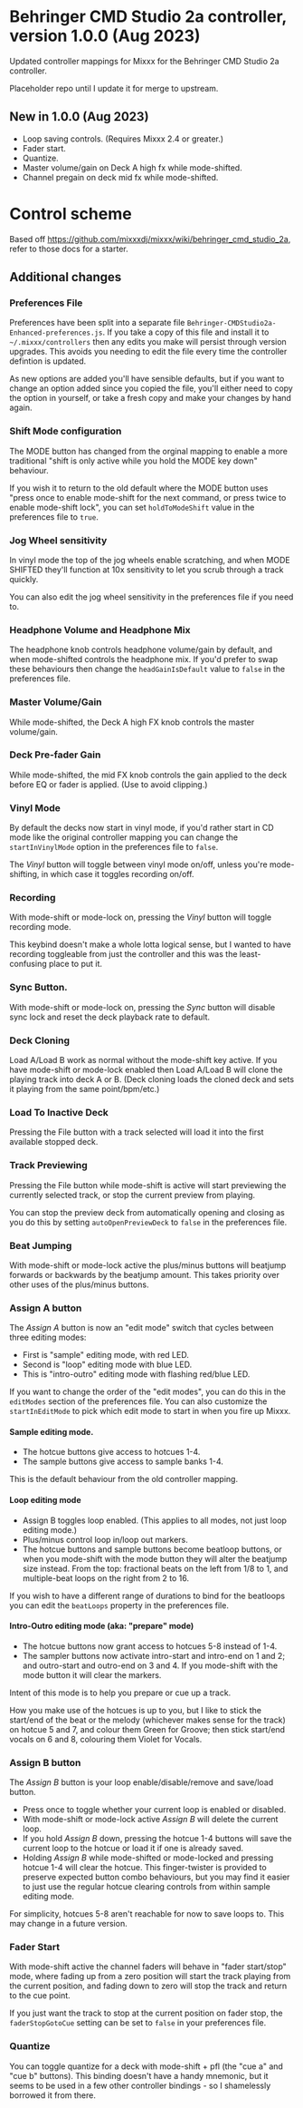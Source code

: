 # Behringer CMD Studio 2a controller, version 1.0.0 (Aug 2023)

Updated controller mappings for Mixxx for the Behringer CMD Studio 2a controller.

Placeholder repo until I update it for merge to upstream.

## New in 1.0.0 (Aug 2023)

* Loop saving controls. (Requires Mixxx 2.4 or greater.)
* Fader start.
* Quantize.
* Master volume/gain on Deck A high fx while mode-shifted.
* Channel pregain on deck mid fx while mode-shifted.

# Control scheme

Based off https://github.com/mixxxdj/mixxx/wiki/behringer_cmd_studio_2a, refer to those docs for a starter.

## Additional changes

### Preferences File

Preferences have been split into a separate file `Behringer-CMDStudio2a-Enhanced-preferences.js`. If you take a copy of this file and install it to `~/.mixxx/controllers` then any edits you make will persist through version upgrades. This avoids you needing to edit the file every time the controller defintion is updated.

As new options are added you'll have sensible defaults, but if you want to change an option added since you copied the file, you'll either need to copy the option in yourself, or take a fresh copy and make your changes by hand again.

### Shift Mode configuration

The MODE button has changed from the orginal mapping to enable a more traditional "shift is only active while you hold the MODE key down" behaviour.

If you wish it to return to the old default where the MODE button uses "press once to enable mode-shift for the next command, or press twice to enable mode-shift lock", you can set `holdToModeShift` value in the preferences file to `true`.

### Jog Wheel sensitivity

In vinyl mode the top of the jog wheels enable scratching, and when MODE SHIFTED they'll function at 10x sensitivity to let you scrub through a track quickly.

You can also edit the jog wheel sensitivity in the preferences file if you need to.

### Headphone Volume and Headphone Mix

The headphone knob controls headphone volume/gain by default, and when mode-shifted controls the headphone mix. If you'd prefer to swap these behaviours then change the `headGainIsDefault` value to `false` in the preferences file.

### Master Volume/Gain

While mode-shifted, the Deck A high FX knob controls the master volume/gain.

### Deck Pre-fader Gain

While mode-shifted, the mid FX knob controls the gain applied to the deck before EQ or fader is applied. (Use to avoid clipping.)

### Vinyl Mode

By default the decks now start in vinyl mode, if you'd rather start in CD mode like the original controller mapping you can change the `startInVinylMode` option in the preferences file to `false`.

The *Vinyl* button will toggle between vinyl mode on/off, unless you're mode-shifting, in which case it toggles recording on/off.

### Recording

With mode-shift or mode-lock on, pressing the *Vinyl* button will toggle recording mode.

This keybind doesn't make a whole lotta logical sense, but I wanted to have recording toggleable from just the controller and this was the least-confusing place to put it.

### Sync Button.

With mode-shift or mode-lock on, pressing the *Sync* button will disable sync lock and reset the deck playback rate to default.

### Deck Cloning

Load A/Load B work as normal without the mode-shift key active. If you have mode-shift or mode-lock enabled then Load A/Load B will clone the playing track into deck A or B. (Deck cloning loads the cloned deck and sets it playing from the same point/bpm/etc.)

### Load To Inactive Deck

Pressing the File button with a track selected will load it into the first available stopped deck.

### Track Previewing

Pressing the File button while mode-shift is active will start previewing the currently selected track, or stop the current preview from playing.

You can stop the preview deck from automatically opening and closing as you do this by setting `autoOpenPreviewDeck` to `false` in the preferences file.

### Beat Jumping

With mode-shift or mode-lock active the plus/minus buttons will beatjump forwards or backwards by the beatjump amount. This takes priority over other uses of the plus/minus buttons.

### Assign A button

The *Assign A* button is now an "edit mode" switch that cycles between three editing modes:

* First is "sample" editing mode, with red LED.
* Second is "loop" editing mode with blue LED.
* This is "intro-outro" editing mode with flashing red/blue LED.

If you want to change the order of the "edit modes", you can do this in the `editModes` section of the preferences file. You can also customize the `startInEditMode` to pick which edit mode to start in when you fire up Mixxx.

#### Sample editing mode.

* The hotcue buttons give access to hotcues 1-4.
* The sample buttons give access to sample banks 1-4.

This is the default behaviour from the old controller mapping.

#### Loop editing mode

* Assign B toggles loop enabled. (This applies to all modes, not just loop editing mode.)
* Plus/minus control loop in/loop out markers.
* The hotcue buttons and sample buttons become beatloop buttons, or when you mode-shift with the mode button they will alter the beatjump size instead. From the top: fractional beats on the left from 1/8 to 1, and multiple-beat loops on the right from 2 to 16.

If you wish to have a different range of durations to bind for the beatloops you can edit the `beatLoops` property in the preferences file.

#### Intro-Outro editing mode (aka: "prepare" mode)

* The hotcue buttons now grant access to hotcues 5-8 instead of 1-4.
* The sampler buttons now activate intro-start and intro-end on 1 and 2; and outro-start and outro-end on 3 and 4. If you mode-shift with the mode button it will clear the markers.

Intent of this mode is to help you prepare or cue up a track.

How you make use of the hotcues is up to you, but I like to stick the start/end of the beat or the melody (whichever makes sense for the track) on hotcue 5 and 7, and colour them Green for Groove; then stick start/end vocals on 6 and 8, colouring them Violet for Vocals.

### Assign B button

The *Assign B* button is your loop enable/disable/remove and save/load button.

* Press once to toggle whether your current loop is enabled or disabled.
* With mode-shift or mode-lock active *Assign B* will delete the current loop.
* If you hold *Assign B* down, pressing the hotcue 1-4 buttons will save the current loop to the hotcue or load it if one is already saved.
* Holding *Assign B* while mode-shifted or mode-locked and pressing hotcue 1-4 will clear the hotcue. This finger-twister is provided to preserve expected button combo behaviours, but you may find it easier to just use the regular hotcue clearing controls from within sample editing mode.

For simplicity, hotcues 5-8 aren't reachable for now to save loops to. This may change in a future version.

### Fader Start

With mode-shift active the channel faders will behave in "fader start/stop" mode, where fading up from a zero position will start the track playing from the current position, and fading down to zero will stop the track and return to the cue point.

If you just want the track to stop at the current position on fader stop, the `faderStopGotoCue` setting can be set to `false` in your preferences file.

### Quantize

You can toggle quantize for a deck with mode-shift + pfl (the "cue a" and "cue b" buttons). This binding doesn't have a handy mnemonic, but it seems to be used in a few other controller bindings - so I shamelessly borrowed it from there.
